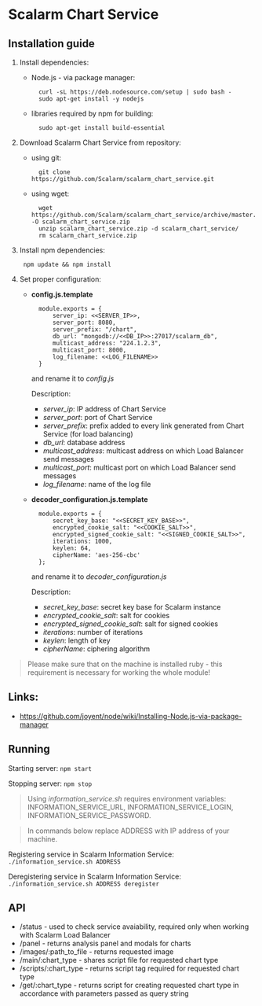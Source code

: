 Scalarm Chart Service
===================

Installation guide
------------------
1. Install dependencies:
   	* Node.js - via package manager:

			curl -sL https://deb.nodesource.com/setup | sudo bash -
			sudo apt-get install -y nodejs

	* libraries required by npm for building:

			sudo apt-get install build-essential

2. Download Scalarm Chart Service from repository:
	* using git:
		
			git clone https://github.com/Scalarm/scalarm_chart_service.git
		
	* using wget:

			wget https://github.com/Scalarm/scalarm_chart_service/archive/master.zip -O scalarm_chart_service.zip
			unzip scalarm_chart_service.zip -d scalarm_chart_service/
			rm scalarm_chart_service.zip

3. Install npm dependencies:

		npm update && npm install
		
4. Set proper configuration:
	* **config.js.template**

			module.exports = {
				server_ip: <<SERVER_IP>>,
				server_port: 8080,
				server_prefix: "/chart",
				db_url: "mongodb://<<DB_IP>>:27017/scalarm_db",
				multicast_address: "224.1.2.3",
				multicast_port: 8000,
				log_filename: <<LOG_FILENAME>>
			}

		and rename it to *config.js*
	
		Description:
		* *server_ip*: IP address of Chart Service 
		* *server_port*: port of Chart Service
		* *server_prefix*: prefix added to every link generated from Chart Service (for load balancing)
		* *db_url*: database address 
		* *multicast_address*: multicast address on which Load Balancer send messages
		* *multicast_port*: multicast port on which Load Balancer send messages
		* *log_filename*: name of the log file


	* **decoder_configuration.js.template**
	
			module.exports = {
				secret_key_base: "<<SECRET_KEY_BASE>>",
				encrypted_cookie_salt: "<<COOKIE_SALT>>",
				encrypted_signed_cookie_salt: "<<SIGNED_COOKIE_SALT>>",
				iterations: 1000,
				keylen: 64,
				cipherName: 'aes-256-cbc'
			};
	 
		and rename it to *decoder_configuration.js*
	
		Description:
		* *secret_key_base*: secret key base for Scalarm instance
		* *encrypted_cookie_salt*: salt for cookies
		* *encrypted_signed_cookie_salt*: salt for signed cookies
		* *iterations*: number of iterations
		* *keylen*: length of key
		* *cipherName*: ciphering algorithm

> Please make sure that on the machine is installed ruby - this requirement is necessary for working the whole module!

Links:
------
* https://github.com/joyent/node/wiki/Installing-Node.js-via-package-manager

Running
-----------------

Starting server: `npm start`

Stopping server: `npm stop`

> Using *information_service.sh* requires environment variables: INFORMATION\_SERVICE\_URL, INFORMATION\_SERVICE\_LOGIN, INFORMATION\_SERVICE\_PASSWORD.

> In commands below replace ADDRESS with IP address of your machine.

Registering service in Scalarm Information Service: `./information_service.sh ADDRESS`

Deregistering service in Scalarm Information Service: `./information_service.sh ADDRESS deregister`

API
-------------------
* /status - used to check service avaiability, required only when working with Scalarm Load Balancer
* /panel - returns analysis panel and modals for charts
* /images/:path\_to\_file - returns requested image
* /main/:chart_type - shares script file for requested chart type
* /scripts/:chart_type - returns script tag required for requested chart type
* /get/:chart_type - returns script for creating requested chart type in accordance with parameters passed as query string
